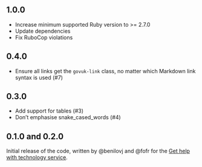 ## 1.0.0

* Increase minimum supported Ruby version to >= 2.7.0
* Update dependencies
* Fix RuboCop violations

## 0.4.0

* Ensure all links get the `govuk-link` class, no matter which Markdown link syntax is used (#7)

## 0.3.0

* Add support for tables (#3)
* Don’t emphasise snake_cased_words (#4)

## 0.1.0 and 0.2.0

Initial release of the code, written by @benilovj and @fofr for the [Get help with technology service](https://github.com/DFE-Digital/get-help-with-tech/pull/171).
